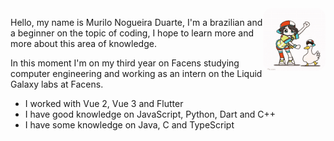 <img src="./assets/subaru.gif" align="right" width="100" style="border-radius: 15%;">

Hello, my name is Murilo Nogueira Duarte, I'm a brazilian and a beginner on the topic of coding, I hope to learn more and more about this area of knowledge.

In this moment I'm on my third year on Facens studying computer engineering and working as an intern on the Liquid Galaxy labs at Facens.

- I worked with Vue 2, Vue 3 and Flutter
- I have good knowledge on JavaScript, Python, Dart and C++
- I have some knowledge on Java, C and TypeScript
